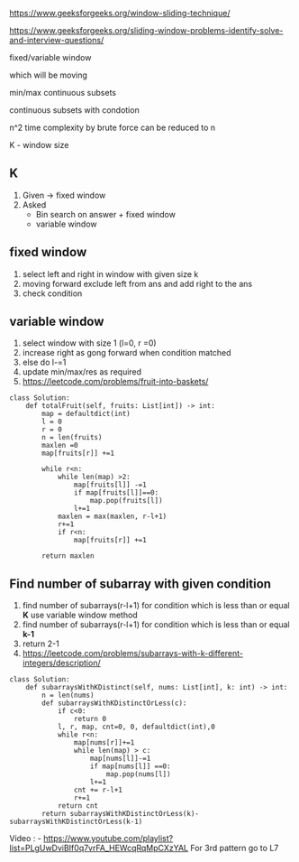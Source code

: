 https://www.geeksforgeeks.org/window-sliding-technique/

https://www.geeksforgeeks.org/sliding-window-problems-identify-solve-and-interview-questions/

fixed/variable window


which will be moving


min/max continuous subsets 


continuous subsets with condotion


n^2 time complexity by brute force can be reduced to n


K - window size


## K

1. Given -> fixed window
2. Asked
   - Bin search on answer + fixed window
   - variable window

## fixed window
1. select left and right in window with given size k
2. moving forward exclude left from ans and add right to the ans
3. check condition

## variable window
1. select window with size 1 (l=0, r =0)
2. increase right as gong forward when condition matched
3. else do l-=1
4. update min/max/res as required
5. https://leetcode.com/problems/fruit-into-baskets/
```
class Solution:
    def totalFruit(self, fruits: List[int]) -> int:
        map = defaultdict(int)
        l = 0
        r = 0
        n = len(fruits)
        maxlen =0
        map[fruits[r]] +=1
        
        while r<n:
            while len(map) >2:
                map[fruits[l]] -=1
                if map[fruits[l]]==0:
                    map.pop(fruits[l])
                l+=1
            maxlen = max(maxlen, r-l+1)
            r+=1
            if r<n:
                map[fruits[r]] +=1
            
        return maxlen
```
## Find number of subarray with given condition
1. find number of subarrays(r-l+1) for condition which is less than or equal **K** use variable window method
2. find number of subarrays(r-l+1) for condition which is less than or equal **k-1**
3. return 2-1
5. https://leetcode.com/problems/subarrays-with-k-different-integers/description/

```
class Solution:
    def subarraysWithKDistinct(self, nums: List[int], k: int) -> int:
        n = len(nums)
        def subarraysWithKDistinctOrLess(c):
            if c<0:
                return 0
            l, r, map, cnt=0, 0, defaultdict(int),0
            while r<n:
                map[nums[r]]+=1
                while len(map) > c:
                    map[nums[l]]-=1
                    if map[nums[l]] ==0:
                        map.pop(nums[l])
                    l+=1
                cnt += r-l+1
                r+=1
            return cnt
        return subarraysWithKDistinctOrLess(k)-subarraysWithKDistinctOrLess(k-1)
```
Video : - https://www.youtube.com/playlist?list=PLgUwDviBIf0q7vrFA_HEWcqRqMpCXzYAL
For 3rd pattern go to L7




